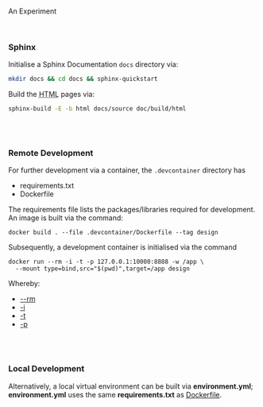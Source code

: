 <br>

An Experiment

<br>

### Sphinx

Initialise a Sphinx Documentation `docs` directory via:

```bash
mkdir docs && cd docs && sphinx-quickstart
```

Build the <abbr title="HyperText Markup Language">HTML</abbr> pages via:

```bash
sphinx-build -E -b html docs/source doc/build/html
```

<br>
<br>

### Remote Development

For further development via a container, the `.devcontainer` directory has

* requirements.txt
* Dockerfile

The requirements file lists the packages/libraries required for development.  An image is built via the command:

```shell
docker build . --file .devcontainer/Dockerfile --tag design
```

Subsequently, a development container is initialised via the command

```shell
docker run --rm -i -t -p 127.0.0.1:10000:8888 -w /app \
  --mount type=bind,src="$(pwd)",target=/app design
```

Whereby:

* [--rm](https://docs.docker.com/engine/reference/commandline/run/#:~:text=a%20container%20exits-,%2D%2Drm,-Automatically%20remove%20the)
* [-i](https://docs.docker.com/engine/reference/commandline/run/#:~:text=and%20reaps%20processes-,%2D%2Dinteractive,-%2C%20%2Di)
* [-t](https://docs.docker.com/get-started/02_our_app/#:~:text=Finally%2C%20the-,%2Dt,-flag%20tags%20your)
* [-p](https://docs.docker.com/engine/reference/commandline/run/#:~:text=%2D%2Dpublish%20%2C-,%2Dp,-Publish%20a%20container%E2%80%99s)

<br>
<br>

### Local Development

Alternatively, a local virtual environment can be built via **environment.yml**; **environment.yml** uses the same
**requirements.txt** as [Dockerfile](/.devcontainer/Dockerfile).

<br>
<br>

<br>
<br>

<br>
<br>

<br>
<br>
